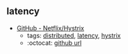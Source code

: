 latency 
---
* [GitHub - Netflix/Hystrix](https://github.com/Netflix/Hystrix)
    * tags: [distributed](../tags/distributed.md), [latency](../tags/latency.md), [hystrix](../tags/hystrix.md)
    * :octocat: [github url](https://github.com/Netflix/Hystrix)
